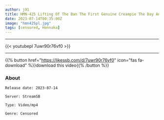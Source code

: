 ```yaml
---
author: j91
title: HMN-425 Lifting Of The Ban The First Genuine Creampie The Day An Active Idol Became A Lewd With Raw Pleasure Minami Maeda
date: 2023-07-14T00:35:00Z
image: "hmn425pl.jpg"
tags: [censored, Honnaka]
---
```

___

{{< youtubepl 7uwr90r76vf0 >}}
___

{{% button href="https://likessb.com/d/7uwr90r76vf0" icon="fas fa-download" %}}download this video{{% /button %}}
### About

`Release date: 2023-07-14`

`Server: StreamSB`

`Type: Video/mp4`

`Genre:	Censored`
